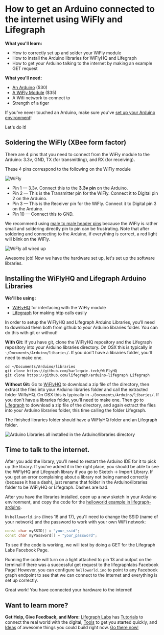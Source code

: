 # How to get an Arduino connected to the internet using WiFly and Lifegraph

**What you'll learn:** 
* How to correctly set up and solder your WiFly module
* How to install the Arduino libraries for WiFlyHQ and Lifegraph
* How to get your Arduino talking to the internet by making an example GET request

**What you'll need:**
* [An Arduino](https://www.sparkfun.com/products/11021) ($30)
* [A WiFly Module](https://www.sparkfun.com/products/10822) ($35)
* A Wifi network to connect to
* Strength of a tiger

If you've never touched an Arduino, make sure you've [set up your Arduino environment](http://arduino.cc/en/Guide/HomePage)!

Let's do it!

## Soldering the WiFly (XBee form factor)

There are 4 pins that you need to connect from the WiFly module to the Arduino: 3.3v, GND, TX (for transmitting), and RX (for receiving).

These 4 pins correspond to the following on the WiFly module

![WiFly](https://raw.github.com/lifegraph/wifly-setup/master/imgs/wifly.png)

* Pin 1 &mdash; 3.3v. Connect this to the **3.3v pin** on the Arduino.
* Pin 2 &mdash; This is the Transmitter pin for the WiFly. Connect it to Digital pin 2 on the Arduino.
* Pin 3 &mdash; This is the Receiver pin for the WiFly. Connect it to Digital pin 3 on the Arduino.
* Pin 10 &mdash; Connect this to GND.

We recommend using [male to male header pins](https://www.sparkfun.com/products/116) because the WiFly is rather small and soldering directly pin to pin can be frustrating. 
Note that after soldering and connecting to the Arduino, if everything is correct, a red light will blink on the WiFly. 

![WiFly all wired up](http://i.imgur.com/EDxmchO.png)

Awesome job! Now we have the hardware set up, let's set up the software libraries.

## Installing the WiFlyHQ and Lifegraph Arduino Libraries

**We'll be using:**
* [WiFlyHQ](https://github.com/harlequin-tech/WiFlyHQ) for interfacing with the WiFly module
* [Lifegraph](https://github.com/lifegraph/arduino-lifegraph) for making http calls easily

In order to setup the WiFlyHQ and Lifegraph Arduino Libraries, you'll need to download them both from github to your Arduino libraries folder. You can do this with git or without!

**With Git:**
If you have git, clone the WiFlyHQ repository and the Lifegraph repository into your Arduino libraries directory. On OSX this is typically in `~/Documents/Arduino/libaries/`. If you don't have a libraries folder, you'll need to make one.
```
cd ~/Documents/Arduino/libraries
git clone https://github.com/harlequin-tech/WiFlyHQ
git clone https://github.com/lifegraph/arduino-lifegraph Lifegraph
```

**Without Git:**
Go to [WiFlyHQ](https://github.com/harlequin-tech/WiFlyHQ/archive/master.zip) to download a zip file of the directory, then extract the files into your Arduino libraries folder and call the extracted folder WiflyHQ. On OSX this is typically in `~/Documents/Arduino/libaries/`. If you don't have a libraries folder, you'll need to make one. Then go to [Lifegraph](https://github.com/lifegraph/arduino-lifegraph/archive/master.zip) to download a zip file of the directory, and again extract the files into your Arduino libraries folder, this time calling the folder Lifegraph.

The finished libraries folder should have a WiFlyHQ folder and an Lifegraph folder.

![Arduino Libraries all installed in the Arduino/libraries directory](https://raw.github.com/lifegraph/wifly-setup/master/imgs/libraries_installed.png)

## Time to talk to the internet.

After you add the library, you'll need to restart the Arduino IDE for it to pick up the library. If you've added it in the right place, you should be able to see the WiFlyHQ and Lifegraph library if you go to Sketch -> Import Library. If you get an error complaining about a library not being named correctly (because it has a dash), just rename that folder in the Arduino/libraries folder to be WiFlyHQ or Lifegraph. Dashes are bad.

After you have the libraries installed, open up a new sketch in your Arduino environment, and copy the code for the [helloworld example in lifegraph-arduino](https://github.com/lifegraph/arduino-lifegraph/blob/master/examples/helloworld.ino).  

In `helloworld.ino` (lines 16 and 17), you'll need to change the SSID (name of your network) and the password to work with your own WiFi network:

```ino
const char mySSID[] = "your_ssid";
const char myPassword[] = "your_password";
```

To see if the code is working, we will test by doing a GET for the Lifegraph Labs Facebook Page.

Running the code will turn on a light attached to pin 13 and output on the terminal if there was a successful get request to the lifegraphlabs Facebook Page!
However, you can configure `helloworld.ino` to point to any Facebook graph endpoint to see that we can connect to the internet and everything is set up correctly.

Great work! You have connected your hardware to the internet!

## Want to learn more? 
**Get Help, Give Feedback, and More:** 
[Lifegraph Labs](http://www.lifegraphlabs.com) has [Tutorials](http://lifegraphlabs.com/how-to) to connect the real world with the digital, [Tools](http://lifegraphlabs.com/tools) to get you started quickly, and [Ideas](http://lifegraphlabs.com/ideas) of awesome things you could build right now. [Go there now!](http://www.lifegraphlabs.com) 

